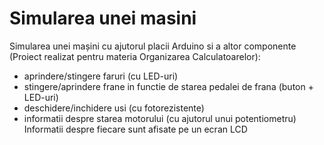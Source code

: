 # Simularea unei masini
Simularea unei mașini cu ajutorul placii Arduino si a altor componente (Proiect realizat pentru materia Organizarea Calculatoarelor):
- aprindere/stingere faruri (cu LED-uri)
- stingere/aprindere frane in functie de starea pedalei de frana (buton + LED-uri)
- deschidere/inchidere usi (cu fotorezistente)
- informatii despre starea motorului (cu ajutorul unui potentiometru)
  Informatii despre fiecare sunt afisate pe un ecran LCD

